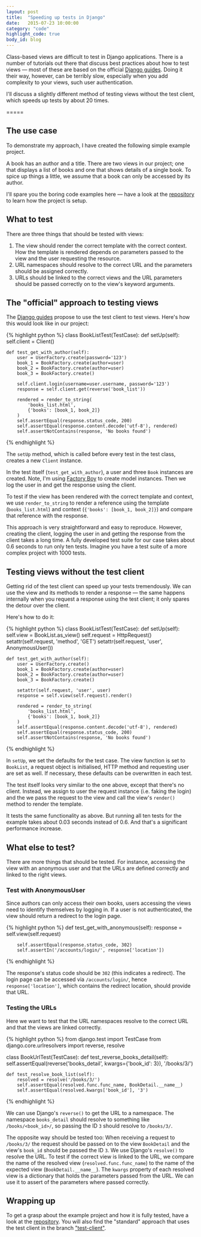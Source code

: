 ```yaml
---
layout: post
title:  "Speeding up tests in Django"
date:   2015-07-23 10:00:00
category: "code"
highlight_code: true
body_id: blog
---
```


Class-based views are difficult to test in Django applications. There is a number of tutorials out there that discuss best practices about how to test views — most of these are based on the official [Django guides](https://docs.djangoproject.com/en/1.8/topics/testing/tools/). Doing it their way, however, can be terribly slow, especially when you add complexity to your views, such user authentication.

I'll discuss a slightly different method of testing views without the test client, which speeds up tests by about 20 times.

=====

## The use case

To demonstrate my approach, I have created the following simple example project.

A book has an author and a title. There are two views in our project; one that displays a list of books and one that shows details of a single book. To spice up things a little, we assume that a book can only be accessed by its author.

I'll spare you the boring code examples here — have a look at the [repository](https://github.com/oliverroick/django-tests/) to learn how the project is setup.

## What to test

There are three things that should be tested with views:

1. The view should render the correct template with the correct context. How the template is rendered depends on parameters passed to the view and the user requesting the resource.
2. URL namespaces should resolve to the correct URL and the parameters should be assigned correctly.
3. URLs should be linked to the correct views and the URL parameters should be passed correctly on to the view's keyword arguments.

## The "official" approach to testing views

The [Django guides](https://docs.djangoproject.com/en/1.8/topics/testing/tools/) propose to use the test client to test views. Here's how this would look like in our project:

{% highlight python %}
class BookListTest(TestCase):
    def setUp(self):
        self.client = Client()

    def test_get_with_author(self):
        user = UserFactory.create(password='123')
        book_1 = BookFactory.create(author=user)
        book_2 = BookFactory.create(author=user)
        book_3 = BookFactory.create()

        self.client.login(username=user.username, password='123')
        response = self.client.get(reverse('book_list'))

        rendered = render_to_string(
            'books_list.html',
            {'books': [book_1, book_2]}
        )
        self.assertEqual(response.status_code, 200)
        self.assertEqual(response.content.decode('utf-8'), rendered)
        self.assertNotContains(response, 'No books found')
{% endhighlight %}

The `setUp` method, which is called before every test in the test class, creates a new `Client` instance.

In the test itself (`test_get_with_author`), a user and three `Book` instances are created. Note, I'm using [Factory Boy](http://factoryboy.readthedocs.org/en/latest/index.html) to create model instances. Then we log the user in and get the response using the client.

To test if the view has been rendered with the correct template and context, we use `render_to_string` to render a reference using the template (`books_list.html`) and context (`{'books': [book_1, book_2]}`) and compare that reference with the response.

This approach is very straightforward and easy to reproduce. However, creating the client, logging the user in and getting the response from the client takes a long time. A fully developed test suite for our case takes about 0.6 seconds to run only ten tests. Imagine you have a test suite of a more complex project with 1000 tests.


## Testing views without the test client

Getting rid of the test client can speed up your tests tremendously. We can use the view and its methods to render a response — the same happens internally when you request a response using the test client; it only spares the detour over the client.

Here's how to do it:

{% highlight python %}
class BookListTest(TestCase):
    def setUp(self):
        self.view = BookList.as_view()
        self.request = HttpRequest()
        setattr(self.request, 'method', 'GET')
        setattr(self.request, 'user', AnonymousUser())

    def test_get_with_author(self):
        user = UserFactory.create()
        book_1 = BookFactory.create(author=user)
        book_2 = BookFactory.create(author=user)
        book_3 = BookFactory.create()

        setattr(self.request, 'user', user)
        response = self.view(self.request).render()

        rendered = render_to_string(
            'books_list.html',
            {'books': [book_1, book_2]}
        )
        self.assertEqual(response.content.decode('utf-8'), rendered)
        self.assertEqual(response.status_code, 200)
        self.assertNotContains(response, 'No books found')
{% endhighlight %}

In `setUp`, we set the defaults for the test case. The view function is set to `BookList`, a request object is initialised, HTTP method and requesting user are set as well. If necessary, these defaults can be overwritten in each test.

The test itself looks very similar to the one above, except that there's no client. Instead, we assign to user the request instance (i.e. faking the login) and the we pass the request to the view and call the view's `render()` method to render the template.

It tests the same functionality as above. But running all ten tests for the example takes about 0.03 seconds instead of 0.6. And that's a significant performance increase.

## What else to test?

There are more things that should be tested. For instance, accessing the view with an anonymous user and that the URLs are defined correctly and linked to the right views.

### Test with AnonymousUser

Since authors can only access their own books, users accessing the views need to identify themselves by logging in. If a user is not authenticated, the view should return a redirect to the login page.

{% highlight python %}
    def test_get_with_anonymous(self):
        response = self.view(self.request)

        self.assertEqual(response.status_code, 302)
        self.assertIn('/accounts/login/', response['location'])
{% endhighlight %}

The response's status code should be `302` (this indicates a redirect). The login page can be accessed via `/accounts/login/`, hence `response['location']`, which contains the redirect location, should provide that URL.

### Testing the URLs

Here we want to test that the URL namespaces resolve to the correct URL and that the views are linked correctly.

{% highlight python %}
from django.test import TestCase
from django.core.urlresolvers import reverse, resolve

class BookUrlTest(TestCase):
    def test_reverse_books_detail(self):
        self.assertEqual(reverse('books_detail', kwargs={'book_id': 3}), '/books/3/')

    def test_resolve_book_list(self):
        resolved = resolve('/books/3/')
        self.assertEqual(resolved.func.func_name, BookDetail.__name__)
        self.assertEqual(resolved.kwargs['book_id'], '3')
{% endhighlight %}

We can use Django's `reverse()` to get the URL to a namespace. The namespace `books_detail` should resolve to something like `/books/<book_id>/`, so passing the ID `3` should resolve to `/books/3/`.

The opposite way should be tested too: When receiving a request to `/books/3/` the request should be passed on to the view `BookDetail` and the view's `book_id` should be passed the ID `3`. We use Django's `resolve()` to resolve the URL. To test if the correct view is linked to the URL, we compare the name of the resolved view (`resolved.func.func_name`) to the name of the expected view (`BookDetail.__name__`). The `kwargs` property of each resolved view is a dictionary that holds the parameters passed from the URL. We can use it to assert of the parameters where passed correctly.

## Wrapping up

To get a grasp about the example project and how it is fully tested, have a look at the [repository](https://github.com/oliverroick/django-tests/). You will also find the "standard" approach that uses the test client in the branch ["test-client"](https://github.com/oliverroick/django-tests/tree/test-client).
